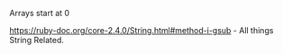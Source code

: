 Arrays start at 0

https://ruby-doc.org/core-2.4.0/String.html#method-i-gsub - All things String Related.
